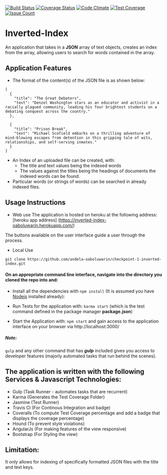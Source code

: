 [![Build Status](https://travis-ci.org/andela-oaboluwarin/checkpoint-1-inverted-index.svg?branch=master)](https://travis-ci.org/andela-oaboluwarin/checkpoint-1-inverted-index)
[![Coverage Status](https://coveralls.io/repos/github/andela-oaboluwarin/checkpoint-1-inverted-index/badge.svg?branch=develop)](https://coveralls.io/github/andela-oaboluwarin/checkpoint-1-inverted-index?branch=develop)
[![Code Climate](https://codeclimate.com/github/andela-oaboluwarin/checkpoint-1-inverted-index/badges/gpa.svg)](https://codeclimate.com/github/andela-oaboluwarin/checkpoint-1-inverted-index)
[![Test Coverage](https://codeclimate.com/github/andela-oaboluwarin/checkpoint-1-inverted-index/badges/coverage.svg)](https://codeclimate.com/github/andela-oaboluwarin/checkpoint-1-inverted-index/coverage)
[![Issue Count](https://codeclimate.com/github/andela-oaboluwarin/checkpoint-1-inverted-index/badges/issue_count.svg)](https://codeclimate.com/github/andela-oaboluwarin/checkpoint-1-inverted-index)

# Inverted-Index
An application that takes in a __JSON__ array of text objects, creates an index from the array, allowing users to search for words contained in the array.

## Application Features
- The format of the content(s) of the JSON file is as shown below:
```
[
  {
    "title": "The Great Debaters",
    "text": "Denzel Washington stars as an educator and activist in a racially plagued community, leading his four brightest students on a debating conquest across the country."
  },

  {
    "title": "Prison Break",
    "text": "Michael Scofield embarks on a thrilling adventure of mind-blowing escapes from detention in this gripping tale of wits, relationships, and self-serving inmates."
  }
]

```
* An Index of an uploaded file can be created, with:
  * The title and text values being the indexed words
  * The values against the titles being the headings of documents the indexed words can be found.
* Particular words (or strings of words) can be searched in already indexed files.

## Usage Instructions
- Web use
The application is hosted on heroku at the following address:
[heroku app address] (https://inverted-index-oaboluwarin.herokuapp.com/)

The buttons available on the user interface guide a user through the process.

- Local Use
```
git clone https://github.com/andela-oaboluwarin/checkpoint-1-inverted-index.git

```
#### On an appropriate command line interface, navigate into the directory you cloned the repo into and:
- Install all the dependencies with `npm install`  (It is assumed you have [Nodejs](nodejs.org) installed already):

- Run Tests for the application with:
  `karma start` (which is the test command defined in the package manager __package.json__)

- Start the Application with:
  `npm start` and gain access to the application interface on your browser via http://localhost:3000/

##### Note:
`gulp` and any other command that has  __*gulp*__  included gives you access to developer features (majorly automated tasks that run behind the scenes).



## The application is written with the following Services & Javascript Technologies:
- Gulp (Task Runner - automates tasks that are recurrent)
- Karma (Generates the Test Coverage Folder)
- Jasmine (Test Runner)
- Travis CI (For Continous Integration and badge)
- Coveralls (To compute Test Coverage percentage and add a badge that displays the coverage percentage)
- Hound (To prevent style violations)
- AngularJs (For making features of the view responsive)
- Bootstrap (For Styling the view)

## Limitation:
It only allows for indexing of specifically formatted JSON files with the title and text keys.

